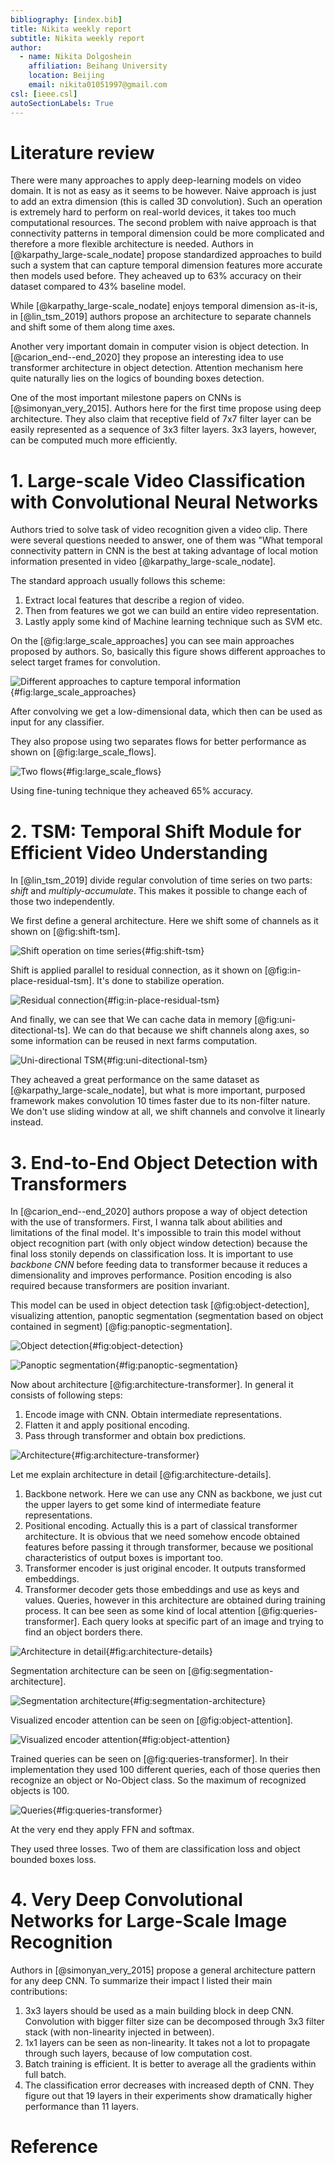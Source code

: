 ```yaml
---
bibliography: [index.bib]
title: Nikita weekly report
subtitle: Nikita weekly report
author:
  - name: Nikita Dolgoshein
    affiliation: Beihang University
    location: Beijing
    email: nikita01051997@gmail.com
csl: [ieee.csl]
autoSectionLabels: True
---
```


# Literature review

There were many approaches to apply deep-learning models on video domain. It is not as easy as it seems to be however. Naive approach is just to add an extra dimension (this is called 3D convolution). Such an operation is extremely hard to perform on real-world devices, it takes too much computational resources. The second problem with naive approach is that connectivity patterns in temporal dimension could be more complicated and therefore a more flexible architecture is needed. Authors in [@karpathy_large-scale_nodate] propose standardized approaches to build such a system that can capture temporal dimension features more accurate then models used before. They acheaved up to 63% accuracy on their dataset compared to 43% baseline model.

While [@karpathy_large-scale_nodate] enjoys temporal dimension as-it-is, in [@lin_tsm_2019] authors propose an architecture to separate channels and shift some of them along time axes. 

Another very important domain in computer vision is object detection. In [@carion_end--end_2020] they propose an interesting idea to use transformer architecture in object detection. Attention mechanism here quite naturally lies on the logics of bounding boxes detection.

One of the most important milestone papers on CNNs is [@simonyan_very_2015]. Authors here for the first time propose using deep architecture. They also claim that receptive field of 7x7 filter layer can be easily represented as a sequence of 3x3 filter layers. 3x3 layers, however, can be computed much more efficiently.

# 1. Large-scale Video Classification with Convolutional Neural Networks

Authors tried to solve task of video recognition given a video clip. There were several questions needed to answer, one of them was "What temporal connectivity pattern in CNN is the best at taking advantage of local motion information presented in video [@karpathy_large-scale_nodate].

The standard approach usually follows this scheme:

1. Extract local features that describe a region of video.
2. Then from features we got we can build an entire video representation.
3. Lastly apply some kind of Machine learning technique such as SVM etc.

On the [@fig:large_scale_approaches] you can see main approaches proposed by authors. So, basically this figure shows different approaches to select target frames for convolution.

![Different approaches to capture temporal information](large-scale-video-recognition-models.png){#fig:large_scale_approaches}

After convolving we get a low-dimensional data, which then can be used as input for any classifier.

They also propose using two separates flows for better performance as shown on [@fig:large_scale_flows].

![Two flows](large-scale-video-recognition-models-multiresolution.png){#fig:large_scale_flows}

Using fine-tuning technique they acheaved 65% accuracy.

# 2. TSM: Temporal Shift Module for Efficient Video Understanding

In [@lin_tsm_2019] divide regular convolution of time series on two parts: *shift* and *multiply-accumulate*. This makes it possible to change each of those two independently.

We first define a general architecture. Here we shift some of channels as it shown on [@fig:shift-tsm].

![Shift operation on time series](shift-tsm.png){#fig:shift-tsm}

Shift is applied parallel to residual connection, as it shown on [@fig:in-place-residual-tsm]. It's done to stabilize operation.

![Residual connection](in-place-residual-tsm.png){#fig:in-place-residual-tsm}

And finally, we can see that We can cache data in memory [@fig:uni-ditectional-ts]. We can do that because we shift channels along axes, so some information can be reused in next farms computation.

![Uni-directional TSM](uni-directional-tsm.png){#fig:uni-ditectional-tsm}

They acheaved a great performance on the same dataset as [@karpathy_large-scale_nodate], but what is more important, purposed framework makes convolution 10 times faster due to its non-filter nature. We don't use sliding window at all, we shift channels and convolve it linearly instead.

# 3. End-to-End Object Detection with Transformers

In [@carion_end--end_2020] authors propose a way of object detection with the use of transformers. First, I wanna talk about abilities and limitations of the final model. It's impossible to train this model without object recognition part (with only object window detection) because the final loss stonily depends on classification loss. It is important to use *backbone CNN* before feeding data to transformer because it reduces a dimensionality and improves performance. Position encoding is also required because transformers are position invariant.

This model can be used in object detection task [@fig:object-detection], visualizing attention, panoptic segmentation (segmentation based on object contained in segment) [@fig:panoptic-segmentation].

![Object detection](transformer-object-detection-results.png){#fig:object-detection}

![Panoptic segmentation](transformer-object-detection-image-clustering.png){#fig:panoptic-segmentation}

Now about architecture [@fig:architecture-transformer]. In general it consists of following steps:

1. Encode image with CNN. Obtain intermediate representations.
2. Flatten it and apply positional encoding.
3. Pass through transformer and obtain box predictions.

![Architecture](transformer-object-detection-architecture.png){#fig:architecture-transformer}

Let me explain architecture in detail [@fig:architecture-details].

1. Backbone network. Here we can use any CNN as backbone, we just cut the upper layers to get some kind of intermediate feature representations.
2. Positional encoding. Actually this is a part of classical transformer architecture. It is obvious that we need somehow encode obtained features before passing it through transformer, because we positional characteristics of output boxes is important too.
3. Transformer encoder is just original encoder. It outputs transformed embeddings.
4. Transformer decoder gets those embeddings and use as keys and values. Queries, however in this architecture are obtained during training process. It can bee seen as some kind of local attention [@fig:queries-transformer]. Each query looks at specific part of an image and trying to find an object borders there.

![Architecture in detail](transformer-object-detection-architecture-deep.png){#fig:architecture-details}

Segmentation architecture can be seen on [@fig:segmentation-architecture].

![Segmentation architecture](transformer-object-detection-architecture-image-clustering.png){#fig:segmentation-architecture}

Visualized encoder attention can be seen on [@fig:object-attention].

![Visualized encoder attention](transformer-object-detection-architecture-self-attention-map.png){#fig:object-attention}

Trained queries can be seen on [@fig:queries-transformer]. In their implementation they used 100 different queries, each of those queries then recognize an object or No-Object class. So the maximum of recognized objects is 100.

![Queries](transformer-object-detection-queries.png){#fig:queries-transformer}

At the very end they apply FFN and softmax.

They used three losses. Two of them are classification loss and object bounded boxes loss.

# 4. Very Deep Convolutional Networks for Large-Scale Image Recognition

Authors in [@simonyan_very_2015] propose a general architecture pattern for any deep CNN. To summarize their impact I listed their main contributions:

1. 3x3 layers should be used as a main building block in deep CNN. Convolution with bigger filter size can be decomposed through 3x3 filter stack (with non-linearity injected in between).
2. 1x1 layers can be seen as non-linearity. It takes not a lot to propagate through such layers, because of low computation cost.
3. Batch training is efficient. It is better to average all the gradients within full batch.
4.  The classification error decreases with increased depth of CNN. They figure out that 19 layers in their experiments show dramatically higher performance than 11 layers.

# Reference 